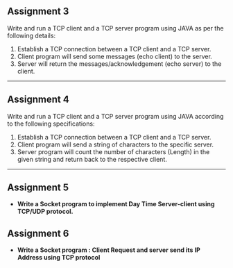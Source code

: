 ## Assignment 3

Write and run a TCP client and a TCP server program using JAVA as per the following details:   
  
1. Establish a TCP connection between a TCP client and a TCP server.  
2. Client program will send some messages (echo client) to the server. 
3. Server will return the messages/acknowledgement (echo server) to the client.

***
## Assignment 4

Write and run a TCP client and a TCP server program using JAVA according to the following specifications:     

1. Establish a TCP connection between a TCP client and a TCP server.  
2. Client program will send a string of characters to the specific server.  
3. Server program will count the number of characters (Length) in the given string and return back to the respective client.

***
## Assignment 5
- **Write a Socket program to implement Day Time Server-client using TCP/UDP protocol.**

## Assignment 6
- **Write a Socket program : Client Request and server send its IP Address using TCP protocol**